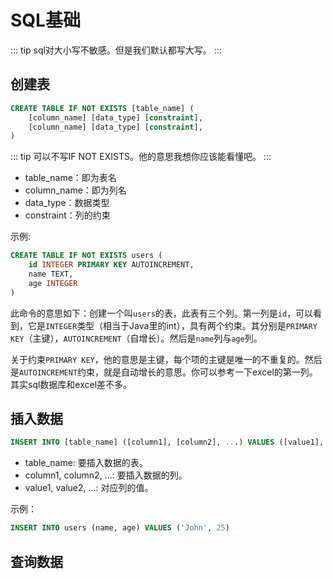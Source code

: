 # SQL基础

::: tip
sql对大小写不敏感。但是我们默认都写大写。
:::

## 创建表

```sql
CREATE TABLE IF NOT EXISTS [table_name] (
    [column_name] [data_type] [constraint],
    [column_name] [data_type] [constraint],
)
```

::: tip
可以不写IF NOT EXISTS。他的意思我想你应该能看懂吧。
:::

- table_name：即为表名
- column_name：即为列名
- data_type：数据类型
- constraint：列的约束

示例:

```sql
CREATE TABLE IF NOT EXISTS users (
    id INTEGER PRIMARY KEY AUTOINCREMENT, 
    name TEXT, 
    age INTEGER
)
```

此命令的意思如下：创建一个叫`users`的表，此表有三个列。第一列是`id`，可以看到，它是`INTEGER`类型（相当于Java里的int），具有两个约束。其分别是`PRIMARY KEY`（主键），`AUTOINCREMENT`（自增长）。然后是`name`列与`age`列。

关于约束`PRIMARY KEY`，他的意思是主键，每个项的主键是唯一的不重复的。然后是`AUTOINCREMENT`约束，就是自动增长的意思。你可以参考一下excel的第一列。其实sql数据库和excel差不多。

## 插入数据

```sql
INSERT INTO [table_name] ([column1], [column2], ...) VALUES ([value1], [value2], ...)
```

- table_name: 要插入数据的表。
- column1, column2, ...: 要插入数据的列。
- value1, value2, ...: 对应列的值。

示例：

```sql
INSERT INTO users (name, age) VALUES ('John', 25)
```

## 查询数据

